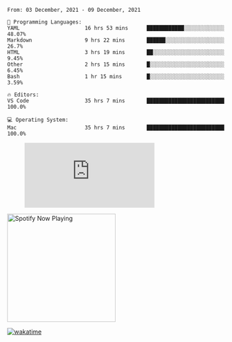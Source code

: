 <!--START_SECTION:waka-->
```text
From: 03 December, 2021 - 09 December, 2021

💬 Programming Languages: 
YAML                     16 hrs 53 mins      ████████████░░░░░░░░░░░░░   48.07% 
Markdown                 9 hrs 22 mins       ██████░░░░░░░░░░░░░░░░░░░   26.7% 
HTML                     3 hrs 19 mins       ██░░░░░░░░░░░░░░░░░░░░░░░   9.45% 
Other                    2 hrs 15 mins       █░░░░░░░░░░░░░░░░░░░░░░░░   6.45% 
Bash                     1 hr 15 mins        █░░░░░░░░░░░░░░░░░░░░░░░░   3.59%

🔥 Editors: 
VS Code                  35 hrs 7 mins       █████████████████████████   100.0%

💻 Operating System: 
Mac                      35 hrs 7 mins       █████████████████████████   100.0%

```


<!--END_SECTION:waka-->

<figure><embed src="https://wakatime.com/share/@gregnrobinson/001c6d31-0c95-44f9-b6d7-9fd705354f62.svg"></embed></figure>

[<img src="https://spotify-now-playing-cyan-seven.vercel.app/api/spotify-playing" alt="Spotify Now Playing" width="250" />](https://open.spotify.com/user/gregnrobinson-ca)

[![wakatime](https://wakatime.com/badge/user/37718f76-572e-4513-b2c5-41c4d93d287a.svg)](https://wakatime.com/@37718f76-572e-4513-b2c5-41c4d93d287a)



